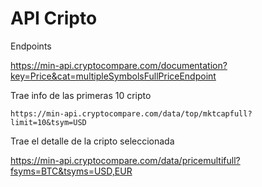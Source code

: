 
# API Cripto

Endpoints

https://min-api.cryptocompare.com/documentation?key=Price&cat=multipleSymbolsFullPriceEndpoint

Trae info de las primeras 10 cripto
```
https://min-api.cryptocompare.com/data/top/mktcapfull?limit=10&tsym=USD
```

Trae el detalle de la cripto seleccionada

https://min-api.cryptocompare.com/data/pricemultifull?fsyms=BTC&tsyms=USD,EUR
